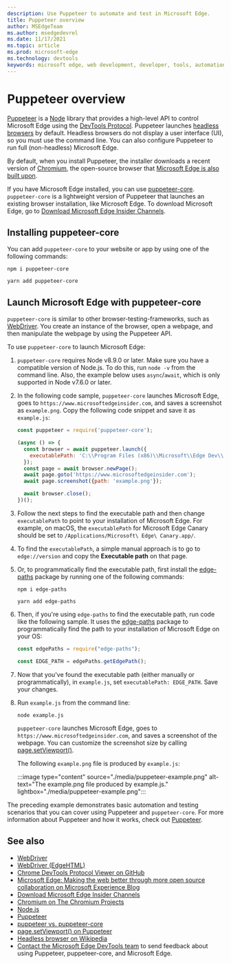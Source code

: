 ```yaml
---
description: Use Puppeteer to automate and test in Microsoft Edge.
title: Puppeteer overview
author: MSEdgeTeam
ms.author: msedgedevrel
ms.date: 11/17/2021
ms.topic: article
ms.prod: microsoft-edge
ms.technology: devtools
keywords: microsoft edge, web development, developer, tools, automation, test
---
```

# Puppeteer overview

[Puppeteer](https://pptr.dev) is a [Node](https://nodejs.org) library that provides a high-level API to control Microsoft Edge using the [DevTools Protocol](https://chromedevtools.github.io/devtools-protocol).  Puppeteer launches [headless browsers](https://en.wikipedia.org/wiki/Headless_browser) by default.  Headless browsers do not display a user interface (UI), so you must use the command line.  You can also configure Puppeteer to run full (non-headless) Microsoft Edge.

By default, when you install Puppeteer, the installer downloads a recent version of [Chromium](https://www.chromium.org/Home), the open-source browser that [Microsoft Edge is also built upon](https://blogs.windows.com/windowsexperience/2018/12/06/microsoft-edge-making-the-web-better-through-more-open-source-collaboration).

If you have Microsoft Edge installed, you can use [puppeteer-core](https://pptr.dev/#?product=Puppeteer&version=v2.0.0&show=api-puppeteer-vs-puppeteer-core).  `puppeteer-core` is a lightweight version of Puppeteer that launches an existing browser installation, like Microsoft Edge.  To download Microsoft Edge, go to [Download Microsoft Edge Insider Channels](https://www.microsoftedgeinsider.com/download).


<!-- ====================================================================== -->
## Installing puppeteer-core

You can add `puppeteer-core` to your website or app by using one of the following commands:

```shell
npm i puppeteer-core
```

```shell
yarn add puppeteer-core
```


<!-- ====================================================================== -->
## Launch Microsoft Edge with puppeteer-core

`puppeteer-core` is similar to other browser-testing-frameworks, such as [WebDriver](../webdriver-chromium/index.md).  You create an instance of the browser, open a webpage, and then manipulate the webpage by using the Puppeteer API.

To use `puppeteer-core` to launch Microsoft Edge:

1.  `puppeteer-core` requires Node v8.9.0 or later.  Make sure you have a compatible version of Node.js.  To do this, run `node -v` from the command line.  Also, the example below uses `async`/`await`, which is only supported in Node v7.6.0 or later.

1.  In the following code sample, `puppeteer-core` launches Microsoft Edge, goes to `https://www.microsoftedgeinsider.com`, and saves a screenshot as `example.png`.  Copy the following code snippet and save it as `example.js`:

    ```javascript
    const puppeteer = require('puppeteer-core');
    
    (async () => {
      const browser = await puppeteer.launch({
        executablePath: 'C:\\Program Files (x86)\\Microsoft\\Edge Dev\\Application\\msedge.exe'
      });
      const page = await browser.newPage();
      await page.goto('https://www.microsoftedgeinsider.com');
      await page.screenshot({path: 'example.png'});
    
      await browser.close();
    })();
    ```
    
1.  Follow the next steps to find the executable path and then change `executablePath` to point to your installation of Microsoft Edge.  For example, on macOS, the `executablePath` for Microsoft Edge Canary should be set to `/Applications/Microsoft\ Edge\ Canary.app/`.

1.  To find the `executablePath`, a simple manual approach is to go to `edge://version` and copy the **Executable path** on that page.

1.  Or, to programmatically find the executable path, first install the [edge-paths](https://www.npmjs.com/package/edge-paths) package by running one of the following commands:

    ```shell
    npm i edge-paths
    ```
    
    ```shell
    yarn add edge-paths
    ```
    
1.  Then, if you're using `edge-paths` to find the executable path, run code like the following sample. It uses the [edge-paths](https://www.npmjs.com/package/edge-paths) package to programmatically find the path to your installation of Microsoft Edge on your OS:

    ```javascript
    const edgePaths = require("edge-paths");
    
    const EDGE_PATH = edgePaths.getEdgePath();
    ```
    
1.  Now that you've found the executable path (either manually or programmatically), in `example.js`, set `executablePath: EDGE_PATH`.  Save your changes.

1.  Run `example.js` from the command line:

    ```shell
    node example.js
    ```

    `puppeteer-core` launches Microsoft Edge, goes to `https://www.microsoftedgeinsider.com`, and saves a screenshot of the webpage.  You can customize the screenshot size by calling [page.setViewport()](https://pptr.dev/#?product=Puppeteer&version=v2.0.0&show=api-pagesetviewportviewport).

     The following `example.png` file is produced by `example.js`:

     :::image type="content" source="./media/puppeteer-example.png" alt-text="The example.png file produced by example.js." lightbox="./media/puppeteer-example.png":::

The preceding example demonstrates basic automation and testing scenarios that you can cover using Puppeteer and `puppeteer-core`.  For more information about Puppeteer and how it works, check out [Puppeteer](https://pptr.dev).


<!-- ====================================================================== -->
## See also

*  [WebDriver](../webdriver-chromium/index.md)
*  [WebDriver (EdgeHTML)](/archive/microsoft-edge/legacy/developer/webdriver/index)
*  [Chrome DevTools Protocol Viewer on GitHub](https://chromedevtools.github.io/devtools-protocol)
*  [Microsoft Edge:  Making the web better through more open source collaboration on Microsoft Experience Blog](https://blogs.windows.com/windowsexperience/2018/12/06/microsoft-edge-making-the-web-better-through-more-open-source-collaboration)
*  [Download Microsoft Edge Insider Channels](https://www.microsoftedgeinsider.com/download)
*  [Chromium on The Chromium Projects](https://www.chromium.org/Home)
*  [Node.js](https://nodejs.org)
*  [Puppeteer](https://pptr.dev)
*  [puppeteer vs. puppeteer-core](https://pptr.dev/#?product=Puppeteer&version=v2.0.0&show=api-puppeteer-vs-puppeteer-core)
*  [page.setViewport() on Puppeteer](https://pptr.dev/#?product=Puppeteer&version=v2.0.0&show=api-pagesetviewportviewport)
*  [Headless browser on Wikipedia](https://en.wikipedia.org/wiki/Headless_browser)
*  [Contact the Microsoft Edge DevTools team](../devtools-guide-chromium/contact.md) to send feedback about using Puppeteer, puppeteer-core, and Microsoft Edge.